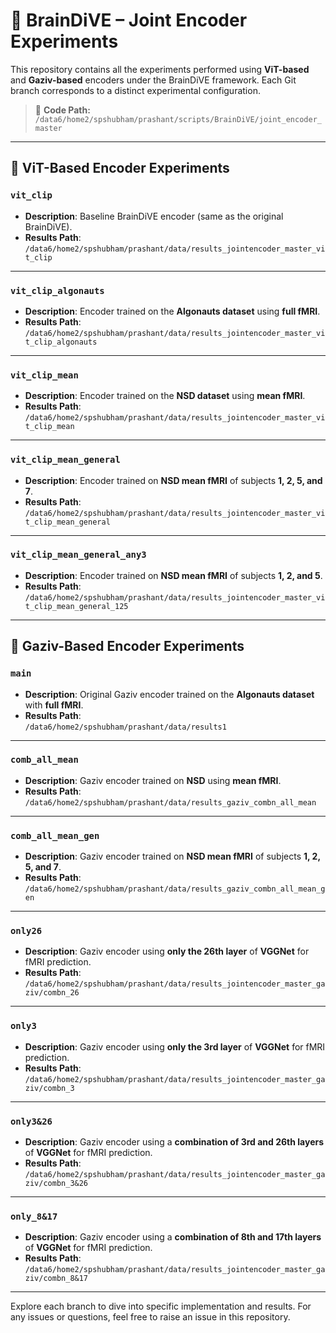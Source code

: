 # 🧠 BrainDiVE – Joint Encoder Experiments

This repository contains all the experiments performed using **ViT-based** and **Gaziv-based** encoders under the BrainDiVE framework. Each Git branch corresponds to a distinct experimental configuration.

> 📂 **Code Path:**  
> `/data6/home2/spshubham/prashant/scripts/BrainDiVE/joint_encoder_master`

---

## 🔶 ViT-Based Encoder Experiments

### `vit_clip`
- **Description**: Baseline BrainDiVE encoder (same as the original BrainDiVE).
- **Results Path**:  
  `/data6/home2/spshubham/prashant/data/results_jointencoder_master_vit_clip`

---

### `vit_clip_algonauts`
- **Description**: Encoder trained on the **Algonauts dataset** using **full fMRI**.
- **Results Path**:  
  `/data6/home2/spshubham/prashant/data/results_jointencoder_master_vit_clip_algonauts`

---

### `vit_clip_mean`
- **Description**: Encoder trained on the **NSD dataset** using **mean fMRI**.
- **Results Path**:  
  `/data6/home2/spshubham/prashant/data/results_jointencoder_master_vit_clip_mean`

---

### `vit_clip_mean_general`
- **Description**: Encoder trained on **NSD mean fMRI** of subjects **1, 2, 5, and 7**.
- **Results Path**:  
  `/data6/home2/spshubham/prashant/data/results_jointencoder_master_vit_clip_mean_general`

---

### `vit_clip_mean_general_any3`
- **Description**: Encoder trained on **NSD mean fMRI** of subjects **1, 2, and 5**.
- **Results Path**:  
  `/data6/home2/spshubham/prashant/data/results_jointencoder_master_vit_clip_mean_general_125`

---

## 🔷 Gaziv-Based Encoder Experiments

### `main`
- **Description**: Original Gaziv encoder trained on the **Algonauts dataset** with **full fMRI**.
- **Results Path**:  
  `/data6/home2/spshubham/prashant/data/results1`

---

### `comb_all_mean`
- **Description**: Gaziv encoder trained on **NSD** using **mean fMRI**.
- **Results Path**:  
  `/data6/home2/spshubham/prashant/data/results_gaziv_combn_all_mean`

---

### `comb_all_mean_gen`
- **Description**: Gaziv encoder trained on **NSD mean fMRI** of subjects **1, 2, 5, and 7**.
- **Results Path**:  
  `/data6/home2/spshubham/prashant/data/results_gaziv_combn_all_mean_gen`

---

### `only26`
- **Description**: Gaziv encoder using **only the 26th layer** of **VGGNet** for fMRI prediction.
- **Results Path**:  
  `/data6/home2/spshubham/prashant/data/results_jointencoder_master_gaziv/combn_26`

---

### `only3`
- **Description**: Gaziv encoder using **only the 3rd layer** of **VGGNet** for fMRI prediction.
- **Results Path**:  
  `/data6/home2/spshubham/prashant/data/results_jointencoder_master_gaziv/combn_3`

---

### `only3&26`
- **Description**: Gaziv encoder using a **combination of 3rd and 26th layers** of **VGGNet** for fMRI prediction.
- **Results Path**:  
  `/data6/home2/spshubham/prashant/data/results_jointencoder_master_gaziv/combn_3&26`

---

### `only_8&17`
- **Description**: Gaziv encoder using a **combination of 8th and 17th layers** of **VGGNet** for fMRI prediction.
- **Results Path**:  
  `/data6/home2/spshubham/prashant/data/results_jointencoder_master_gaziv/combn_8&17`

---

Explore each branch to dive into specific implementation and results. For any issues or questions, feel free to raise an issue in this repository.
